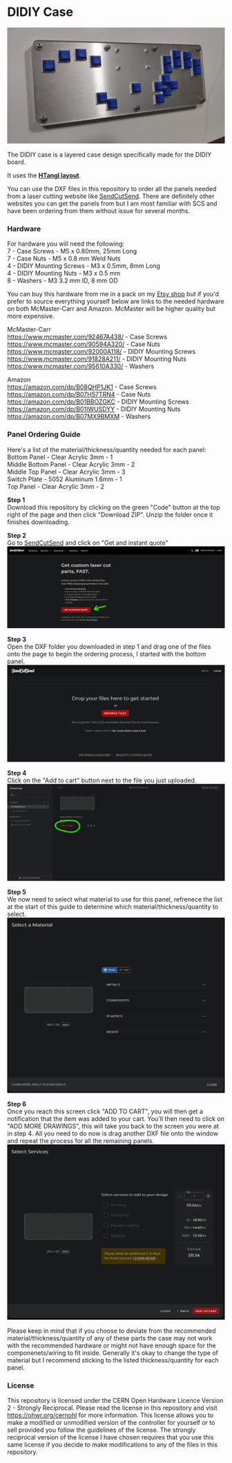 # DIDIY Case

![](https://raw.githubusercontent.com/HTangl/DIDIY-Case/main/Pictures/DIDIY%20Case%20Front.jpg)  

The DIDIY case is a layered case design specifically made for the DIDIY board.  
 
It uses the **[HTangl layout](https://www.htangl.com/details)**.  
 
You can use the DXF files in this repository to order all the panels needed from a laser cutting website like [SendCutSend](https://sendcutsend.com/). There are definitely other websites you can get the panels from but I am most familiar with SCS and have been ordering from them without issue for several months.  

### Hardware ###  

For hardware you will need the following:  
7 - Case Screws - M5 x 0.80mm, 25mm Long  
7 - Case Nuts - M5 x 0.8 mm Weld Nuts  
4 - DIDIY Mounting Screws - M3 x 0.5mm, 8mm Long  
4 - DIDIY Mounting Nuts - M3 x 0.5 mm  
8 - Washers - M3 3.2 mm ID, 8 mm OD  

You can buy this hardware from me in a pack on my [Etsy shop](https://www.etsy.com/shop/HTangl) but if you'd prefer to source everything yourself below are links to the needed hardware on both McMaster-Carr and Amazon. McMaster will be higher quality but more expensive.  

McMaster-Carr  
https://www.mcmaster.com/92467A438/ - Case Screws  
https://www.mcmaster.com/90594A320/ - Case Nuts  
https://www.mcmaster.com/92000A118/ - DIDIY Mounting Screws  
https://www.mcmaster.com/91828A211/ - DIDIY Mounting Nuts  
https://www.mcmaster.com/95610A330/ - Washers  

Amazon  
https://amazon.com/dp/B08QHP1JK1 - Case Screws  
https://amazon.com/dp/B07H57TRN4 - Case Nuts  
https://amazon.com/dp/B01BBOZGKC - DIDIY Mounting Screws  
https://amazon.com/dp/B01IWUSDYY - DIDIY Mounting Nuts  
https://amazon.com/dp/B07MX9BMXM - Washers  

### Panel Ordering Guide ###  

Here's a list of the material/thickness/quantity needed for each panel:  
Bottom Panel - Clear Acrylic 3mm - 1  
Middle Bottom Panel - Clear Acrylic 3mm - 2  
Middle Top Panel - Clear Acrylic 3mm - 3  
Switch Plate - 5052 Aluminum 1.6mm - 1  
Top Panel - Clear Acrylic 3mm - 2  

**Step 1**  
Download this repository by clicking on the green "Code" button at the top right of the page and then click "Download ZIP". Unzip the folder once it finishes downloading.  

**Step 2**  
Go to [SendCutSend](https://sendcutsend.com/) and click on "Get and instant quote"  
![](https://raw.githubusercontent.com/HTangl/DIDIY-Case/main/Pictures/Ordering%20Guide/01.jpg)  

**Step 3**  
Open the DXF folder you downloaded in step 1 and drag one of the files onto the page to begin the ordering process, I started with the bottom panel.  
![](https://github.com/HTangl/DIDIY-Case/blob/main/Pictures/Ordering%20Guide/02.png)  

**Step 4**  
Click on the "Add to cart" button next to the file you just uploaded.  
![](https://github.com/HTangl/DIDIY-Case/blob/main/Pictures/Ordering%20Guide/03.png)  

**Step 5**  
We now need to select what material to use for this panel, refrenece the list at the start of this guide to determine which material/thickness/quantity to select.  
![](https://raw.githubusercontent.com/HTangl/DIDIY-Case/main/Pictures/Ordering%20Guide/04.png)  

 **Step 6**  
 Once you reach this screen click "ADD TO CART", you will then get a notification that the item was added to your cart. You'll then need to click on "ADD MORE DRAWINGS", this will take you back to the screen you were at in step 4. All you need to do now is drag another DXF file onto the window and repeat the process for all the remaining panels.  
![](https://raw.githubusercontent.com/HTangl/DIDIY-Case/main/Pictures/Ordering%20Guide/07.png)  

Please keep in mind that if you choose to deviate from the recommended material/thickness/quantity of any of these parts the case may not work with the recommended hardware or might not have enough space for the componenets/wiring to fit inside. Generally it's okay to change the type of material but I recommend sticking to the listed thickness/quantity for each panel.  

### License ###  

This repository is licensed under the CERN Open Hardware Licence Version 2 - Strongly Reciprocal. Please read the license in this repository and visit https://ohwr.org/cernohl for more information. This license allows you to make a modified or unmodified version of the controller for yourself or to sell provided you follow the guidelines of the license. The strongly reciprocal version of the license I have chosen requires that you use this same license if you decide to make modifications to any of the files in this repository.
